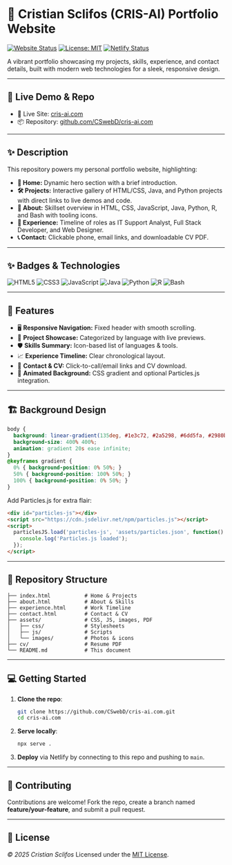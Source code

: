 # 🎨 Cristian Sclifos (CRIS-AI) Portfolio Website

[![Website Status](https://img.shields.io/website-up-down-green-red/https/cris-ai.com.svg)](https://cris-ai.com/) [![License: MIT](https://img.shields.io/badge/License-MIT-yellow.svg)](LICENSE) [![Netlify Status](https://api.netlify.com/api/v1/badges/your-site-id/deploy-status)](https://app.netlify.com/sites/your-site-id)

A vibrant portfolio showcasing my projects, skills, experience, and contact details, built with modern web technologies for a sleek, responsive design.

---

## 🚀 Live Demo & Repo

* 🔗 Live Site: [cris-ai.com](https://cris-ai.com/)
* 📦 Repository: [github.com/CSwebD/cris-ai.com](https://github.com/CSwebD/cris-ai.com)

---

## ✨ Description

This repository powers my personal portfolio website, highlighting:

* **🎯 Home:** Dynamic hero section with a brief introduction.
* **🛠️ Projects:** Interactive gallery of HTML/CSS, Java, and Python projects with direct links to live demos and code.
* **👤 About:** Skillset overview in HTML, CSS, JavaScript, Java, Python, R, and Bash with tooling icons.
* **📜 Experience:** Timeline of roles as IT Support Analyst, Full Stack Developer, and Web Designer.
* **📞 Contact:** Clickable phone, email links, and downloadable CV PDF.

---

## ✨ Badges & Technologies

![HTML5](https://img.shields.io/badge/-HTML5-E34F26?logo=html5\&logoColor=white) ![CSS3](https://img.shields.io/badge/-CSS3-1572B6?logo=css3) ![JavaScript](https://img.shields.io/badge/-JavaScript-F7DF1E?logo=javascript\&logoColor=black) ![Java](https://img.shields.io/badge/-Java-007396?logo=java\&logoColor=white) ![Python](https://img.shields.io/badge/-Python-3776AB?logo=python\&logoColor=white) ![R](https://img.shields.io/badge/-R-276DC3?logo=r) ![Bash](https://img.shields.io/badge/-Bash-4EAA25?logo=gnu-bash)

---

## 🎨 Features

* 🖥️ **Responsive Navigation:** Fixed header with smooth scrolling.
* 📁 **Project Showcase:** Categorized by language with live previews.
* 🛡️ **Skills Summary:** Icon-based list of languages & tools.
* 📈 **Experience Timeline:** Clear chronological layout.
* 📄 **Contact & CV:** Click-to-call/email links and CV download.
* 🌈 **Animated Background:** CSS gradient and optional Particles.js integration.

---

## 🏗️ Background Design

```css
body {
  background: linear-gradient(135deg, #1e3c72, #2a5298, #6dd5fa, #2980b9);
  background-size: 400% 400%;
  animation: gradient 20s ease infinite;
}
@keyframes gradient {
  0% { background-position: 0% 50%; }
  50% { background-position: 100% 50%; }
  100% { background-position: 0% 50%; }
}
```

Add Particles.js for extra flair:

```html
<div id="particles-js"></div>
<script src="https://cdn.jsdelivr.net/npm/particles.js"></script>
<script>
  particlesJS.load('particles-js', 'assets/particles.json', function() {
    console.log('Particles.js loaded');
  });
</script>
```

---

## 📂 Repository Structure

```plaintext
├── index.html           # Home & Projects
├── about.html           # About & Skills
├── experience.html      # Work Timeline
├── contact.html         # Contact & CV
├── assets/              # CSS, JS, images, PDF
│   ├── css/             # Stylesheets
│   ├── js/              # Scripts
│   └── images/          # Photos & icons
├── cv/                  # Resume PDF
└── README.md            # This document
```

---

## 💻 Getting Started

1. **Clone the repo**:

   ```bash
   git clone https://github.com/CSwebD/cris-ai.com.git
   cd cris-ai.com
   ```
2. **Serve locally**:

   ```bash
   npx serve .
   ```
3. **Deploy** via Netlify by connecting to this repo and pushing to `main`.

---

## 🤝 Contributing

Contributions are welcome! Fork the repo, create a branch named **feature/your-feature**, and submit a pull request.

---

## 📄 License

*© 2025 Cristian Sclifos*
Licensed under the [MIT License](LICENSE).
